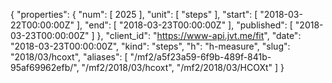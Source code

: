 {
  "properties": {
    "num": [
      2025
    ],
    "unit": [
      "steps"
    ],
    "start": [
      "2018-03-22T00:00:00Z"
    ],
    "end": [
      "2018-03-23T00:00:00Z"
    ],
    "published": [
      "2018-03-23T00:00:00Z"
    ]
  },
  "client_id": "https://www-api.jvt.me/fit",
  "date": "2018-03-23T00:00:00Z",
  "kind": "steps",
  "h": "h-measure",
  "slug": "2018/03/hcoxt",
  "aliases": [
    "/mf2/a5f23a59-6f9b-489f-841b-95af69962efb/",
    "/mf2/2018/03/hcoxt",
    "/mf2/2018/03/HCOXt"
  ]
}
